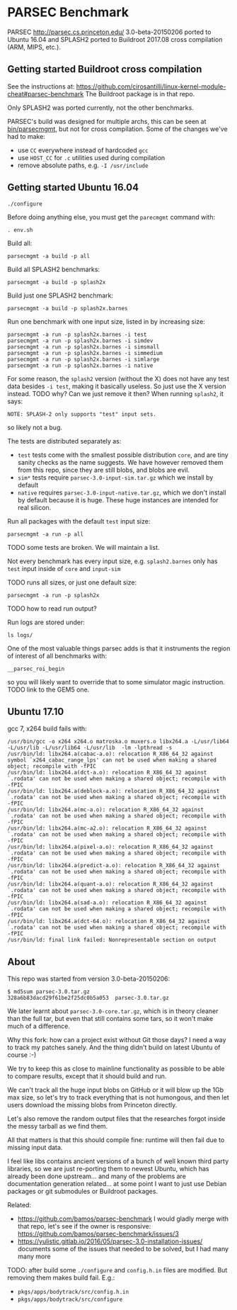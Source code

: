 # PARSEC Benchmark

PARSEC <http://parsec.cs.princeton.edu/> 3.0-beta-20150206 ported to Ubuntu 16.04 and SPLASH2 ported to Buildroot 2017.08 cross compilation (ARM, MIPS, etc.).

## Getting started Buildroot cross compilation

See the instructions at: <https://github.com/cirosantilli/linux-kernel-module-cheat#parsec-benchmark> The Buildroot package is in that repo.

Only SPLASH2 was ported currently, not the other benchmarks.

PARSEC's build was designed for multiple archs, this can be seen at [bin/parsecmgmt](bin/parsecmgmt), but not for cross compilation. Some of the changes we've had to make:

- use `CC` everywhere instead of hardcoded `gcc`
- use `HOST_CC` for `.c` utilities used during compilation
- remove absolute paths, e.g. `-I /usr/include`

## Getting started Ubuntu 16.04

    ./configure

Before doing anything else, you must get the `parecmgmt` command with:

    . env.sh

Build all:

    parsecmgmt -a build -p all

Build all SPLASH2 benchmarks:

    parsecmgmt -a build -p splash2x

Build just one SPLASH2 benchmark:

    parsecmgmt -a build -p splash2x.barnes

Run one benchmark with one input size, listed in by increasing size:

    parsecmgmt -a run -p splash2x.barnes -i test
    parsecmgmt -a run -p splash2x.barnes -i simdev
    parsecmgmt -a run -p splash2x.barnes -i simsmall
    parsecmgmt -a run -p splash2x.barnes -i simmedium
    parsecmgmt -a run -p splash2x.barnes -i simlarge
    parsecmgmt -a run -p splash2x.barnes -i native

For some reason, the `splash2` version (without the X) does not have any test data besides `-i test`, making it basically useless. So just use the X version instead. TODO why? Can we just remove it then? When running `splash2`, it says:

    NOTE: SPLASH-2 only supports "test" input sets.

so likely not a bug.

The tests are distributed separately as:

* `test` tests come with the smallest possible distribution `core`, and are tiny sanity checks as the name suggests. We have however removed them from this repo, since they are still blobs, and blobs are evil.
* `sim*` tests require `parsec-3.0-input-sim.tar.gz` which we install by default
* `native` requires `parsec-3.0-input-native.tar.gz`, which we don't install by default because it is huge. These huge instances are intended for real silicon.

Run all packages with the default `test` input size:

    parsecmgmt -a run -p all

TODO some tests are broken. We will maintain a list.

Not every benchmark has every input size, e.g. `splash2.barnes` only has `test` input inside of `core` and `input-sim`

TODO runs all sizes, or just one default size:

    parsecmgmt -a run -p splash2x

TODO how to read run output?

Run logs are stored under:

    ls logs/

One of the most valuable things parsec adds is that it instruments the region of interest of all benchmarks with:

    __parsec_roi_begin

so you will likely want to override that to some simulator magic instruction. TODO link to the GEM5 one.

## Ubuntu 17.10

gcc 7, x264 build fails with:

    /usr/bin/gcc -o x264 x264.o matroska.o muxers.o libx264.a -L/usr/lib64 -L/usr/lib -L/usr/lib64 -L/usr/lib  -lm -lpthread -s
    /usr/bin/ld: libx264.a(cabac-a.o): relocation R_X86_64_32 against symbol `x264_cabac_range_lps' can not be used when making a shared object; recompile with -fPIC
    /usr/bin/ld: libx264.a(dct-a.o): relocation R_X86_64_32 against `.rodata' can not be used when making a shared object; recompile with -fPIC
    /usr/bin/ld: libx264.a(deblock-a.o): relocation R_X86_64_32 against `.rodata' can not be used when making a shared object; recompile with -fPIC
    /usr/bin/ld: libx264.a(mc-a.o): relocation R_X86_64_32 against `.rodata' can not be used when making a shared object; recompile with -fPIC
    /usr/bin/ld: libx264.a(mc-a2.o): relocation R_X86_64_32 against `.rodata' can not be used when making a shared object; recompile with -fPIC
    /usr/bin/ld: libx264.a(pixel-a.o): relocation R_X86_64_32 against `.rodata' can not be used when making a shared object; recompile with -fPIC
    /usr/bin/ld: libx264.a(predict-a.o): relocation R_X86_64_32 against `.rodata' can not be used when making a shared object; recompile with -fPIC
    /usr/bin/ld: libx264.a(quant-a.o): relocation R_X86_64_32 against `.rodata' can not be used when making a shared object; recompile with -fPIC
    /usr/bin/ld: libx264.a(sad-a.o): relocation R_X86_64_32 against `.rodata' can not be used when making a shared object; recompile with -fPIC
    /usr/bin/ld: libx264.a(dct-64.o): relocation R_X86_64_32 against `.rodata' can not be used when making a shared object; recompile with -fPIC
    /usr/bin/ld: final link failed: Nonrepresentable section on output

## About

This repo was started from version 3.0-beta-20150206:

    $ md5sum parsec-3.0.tar.gz
    328a6b83dacd29f61be2f25dc0b5a053  parsec-3.0.tar.gz

We later learnt about `parsec-3.0-core.tar.gz`, which is in theory cleaner than the full tar, but even that still contains some tars, so it won't make much of a difference.

Why this fork: how can a project exist without Git those days? I need a way to track my patches sanely. And the thing didn't build on latest Ubuntu of course :-)

We try to keep this as close to mainline functionality as possible to be able to compare results, except that it should build and run.

We can't track all the huge input blobs on GitHub or it will blow up the 1Gb max size, so let's try to track everything that is not humongous, and then let users download the missing blobs from Princeton directly.

Let's also remove the random output files that the researches forgot inside the messy tarball as we find them.

All that matters is that this should compile fine: runtime will then fail due to missing input data.

I feel like libs contains ancient versions of a bunch of well known third party libraries, so we are just re-porting them to newest Ubuntu, which has already been done upstream... and many of the problems are documentation generation related... at some point I want to just use Debian packages or git submodules or Buildroot packages.

Related:

- https://github.com/bamos/parsec-benchmark I would gladly merge with that repo, let's see if the owner is responsive: https://github.com/bamos/parsec-benchmark/issues/3
- https://yulistic.gitlab.io/2016/05/parsec-3.0-installation-issues/ documents some of the issues that needed to be solved, but I had many many more

TODO: after build some `./configure` and `config.h.in` files are modified. But removing them makes build fail. E.g.:

- `pkgs/apps/bodytrack/src/config.h.in`
- `pkgs/apps/bodytrack/src/configure`
